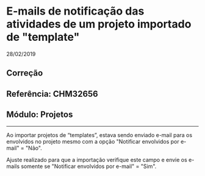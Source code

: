 # E-mails de notificação das atividades de um projeto importado de "template"
28/02/2019
## Correção
## Referência: CHM32656
## Módulo: Projetos
***

Ao importar projetos de “templates”, estava sendo enviado e-mail para os envolvidos no projeto mesmo com a opção "Notificar envolvidos por e-mail" = "Não".

Ajuste realizado para que a importação verifique este campo e envie os e-mails somente se "Notificar envolvidos por e-mail" = "Sim".